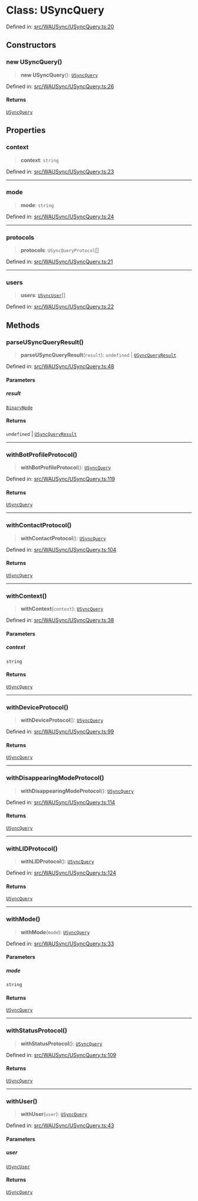 # Class: USyncQuery

Defined in: [src/WAUSync/USyncQuery.ts:20](https://github.com/Fokusdotid/bail/blob/8a30cf93a8ac726f06d1ad6578695812a8253e53/src/WAUSync/USyncQuery.ts#L20)

## Constructors

### new USyncQuery()

> **new USyncQuery**(): [`USyncQuery`](USyncQuery.md)

Defined in: [src/WAUSync/USyncQuery.ts:26](https://github.com/Fokusdotid/bail/blob/8a30cf93a8ac726f06d1ad6578695812a8253e53/src/WAUSync/USyncQuery.ts#L26)

#### Returns

[`USyncQuery`](USyncQuery.md)

## Properties

### context

> **context**: `string`

Defined in: [src/WAUSync/USyncQuery.ts:23](https://github.com/Fokusdotid/bail/blob/8a30cf93a8ac726f06d1ad6578695812a8253e53/src/WAUSync/USyncQuery.ts#L23)

***

### mode

> **mode**: `string`

Defined in: [src/WAUSync/USyncQuery.ts:24](https://github.com/Fokusdotid/bail/blob/8a30cf93a8ac726f06d1ad6578695812a8253e53/src/WAUSync/USyncQuery.ts#L24)

***

### protocols

> **protocols**: `USyncQueryProtocol`[]

Defined in: [src/WAUSync/USyncQuery.ts:21](https://github.com/Fokusdotid/bail/blob/8a30cf93a8ac726f06d1ad6578695812a8253e53/src/WAUSync/USyncQuery.ts#L21)

***

### users

> **users**: [`USyncUser`](USyncUser.md)[]

Defined in: [src/WAUSync/USyncQuery.ts:22](https://github.com/Fokusdotid/bail/blob/8a30cf93a8ac726f06d1ad6578695812a8253e53/src/WAUSync/USyncQuery.ts#L22)

## Methods

### parseUSyncQueryResult()

> **parseUSyncQueryResult**(`result`): `undefined` \| [`USyncQueryResult`](../type-aliases/USyncQueryResult.md)

Defined in: [src/WAUSync/USyncQuery.ts:48](https://github.com/Fokusdotid/bail/blob/8a30cf93a8ac726f06d1ad6578695812a8253e53/src/WAUSync/USyncQuery.ts#L48)

#### Parameters

##### result

[`BinaryNode`](../type-aliases/BinaryNode.md)

#### Returns

`undefined` \| [`USyncQueryResult`](../type-aliases/USyncQueryResult.md)

***

### withBotProfileProtocol()

> **withBotProfileProtocol**(): [`USyncQuery`](USyncQuery.md)

Defined in: [src/WAUSync/USyncQuery.ts:119](https://github.com/Fokusdotid/bail/blob/8a30cf93a8ac726f06d1ad6578695812a8253e53/src/WAUSync/USyncQuery.ts#L119)

#### Returns

[`USyncQuery`](USyncQuery.md)

***

### withContactProtocol()

> **withContactProtocol**(): [`USyncQuery`](USyncQuery.md)

Defined in: [src/WAUSync/USyncQuery.ts:104](https://github.com/Fokusdotid/bail/blob/8a30cf93a8ac726f06d1ad6578695812a8253e53/src/WAUSync/USyncQuery.ts#L104)

#### Returns

[`USyncQuery`](USyncQuery.md)

***

### withContext()

> **withContext**(`context`): [`USyncQuery`](USyncQuery.md)

Defined in: [src/WAUSync/USyncQuery.ts:38](https://github.com/Fokusdotid/bail/blob/8a30cf93a8ac726f06d1ad6578695812a8253e53/src/WAUSync/USyncQuery.ts#L38)

#### Parameters

##### context

`string`

#### Returns

[`USyncQuery`](USyncQuery.md)

***

### withDeviceProtocol()

> **withDeviceProtocol**(): [`USyncQuery`](USyncQuery.md)

Defined in: [src/WAUSync/USyncQuery.ts:99](https://github.com/Fokusdotid/bail/blob/8a30cf93a8ac726f06d1ad6578695812a8253e53/src/WAUSync/USyncQuery.ts#L99)

#### Returns

[`USyncQuery`](USyncQuery.md)

***

### withDisappearingModeProtocol()

> **withDisappearingModeProtocol**(): [`USyncQuery`](USyncQuery.md)

Defined in: [src/WAUSync/USyncQuery.ts:114](https://github.com/Fokusdotid/bail/blob/8a30cf93a8ac726f06d1ad6578695812a8253e53/src/WAUSync/USyncQuery.ts#L114)

#### Returns

[`USyncQuery`](USyncQuery.md)

***

### withLIDProtocol()

> **withLIDProtocol**(): [`USyncQuery`](USyncQuery.md)

Defined in: [src/WAUSync/USyncQuery.ts:124](https://github.com/Fokusdotid/bail/blob/8a30cf93a8ac726f06d1ad6578695812a8253e53/src/WAUSync/USyncQuery.ts#L124)

#### Returns

[`USyncQuery`](USyncQuery.md)

***

### withMode()

> **withMode**(`mode`): [`USyncQuery`](USyncQuery.md)

Defined in: [src/WAUSync/USyncQuery.ts:33](https://github.com/Fokusdotid/bail/blob/8a30cf93a8ac726f06d1ad6578695812a8253e53/src/WAUSync/USyncQuery.ts#L33)

#### Parameters

##### mode

`string`

#### Returns

[`USyncQuery`](USyncQuery.md)

***

### withStatusProtocol()

> **withStatusProtocol**(): [`USyncQuery`](USyncQuery.md)

Defined in: [src/WAUSync/USyncQuery.ts:109](https://github.com/Fokusdotid/bail/blob/8a30cf93a8ac726f06d1ad6578695812a8253e53/src/WAUSync/USyncQuery.ts#L109)

#### Returns

[`USyncQuery`](USyncQuery.md)

***

### withUser()

> **withUser**(`user`): [`USyncQuery`](USyncQuery.md)

Defined in: [src/WAUSync/USyncQuery.ts:43](https://github.com/Fokusdotid/bail/blob/8a30cf93a8ac726f06d1ad6578695812a8253e53/src/WAUSync/USyncQuery.ts#L43)

#### Parameters

##### user

[`USyncUser`](USyncUser.md)

#### Returns

[`USyncQuery`](USyncQuery.md)
